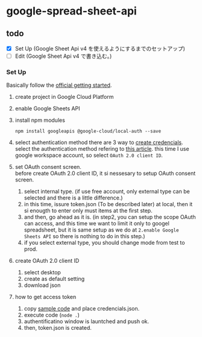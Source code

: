 # google-spread-sheet-api
## todo
- [x]  Set Up (Google Sheet Api v4 を使えるようにするまでのセットアップ)
- [ ]  Edit (Google Sheet Api v4 で書き込む。)

### Set Up
Basically follow the [official getting started](https://developers.google.com/sheets/api/quickstart/nodejs).
1. create project in Google Cloud Platform
2. enable Google Sheets API
3. install npm modules
   ```
   npm install googleapis @google-cloud/local-auth --save
   ```
4. select authentication method 
   there are 3 way to [create credencials](https://developers.google.com/workspace/guides/create-credentials).
   select the authentication method refering to [this article](https://boul.tech/sheets-api-get-dataframe/).
   this time I use google workspace account, so select `OAuth 2.0 client ID`.

5. set OAuth consent screen.  
   before create OAuth 2.0 client ID, it si nessesary to setup OAuth consent screen.
   1. select internal type. (if use free account, only external type can be selected and there is a little difference.)
   2. in this time, issure token.json (To be described later) at local, then it si enougth to enter only must items at the first step.
   3. and then, go ahead as it is. (in step2, you can setup the scope OAuth can access, and this time we want to limit it only to googel spreadsheet, but it is same setup as we do at `2.enable Google Sheets API` so there is nothing to do in this step.)
   4. if you select external type, you should change mode from test to prod.
6. create OAuth 2.0 client ID
   1. select desktop
   2. create as default setting
   3. download json
7. how to get access token
   1. copy [sample code](https://developers.google.com/sheets/api/quickstart/nodejs#step_2_set_up_the_sample) and place credencials.json.
   2. execute code (`node .`)
   3. authentificatino window is launtched and push ok.
   4. then, token.json is created.




